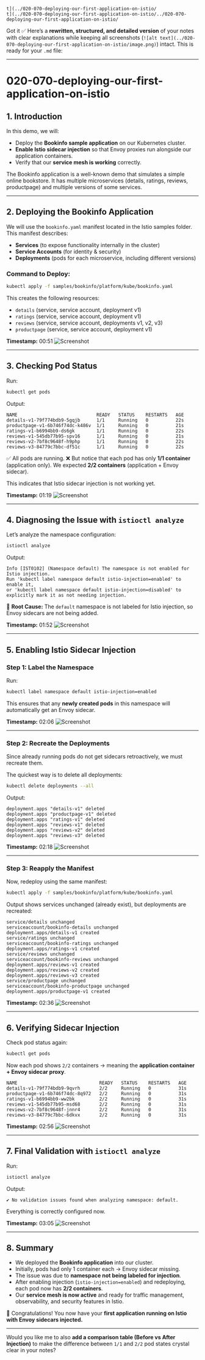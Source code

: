 
 ```
t](../020-070-deploying-our-first-application-on-istio/
t](../020-070-deploying-our-first-application-on-istio/../020-070-deploying-our-first-application-on-istio/
```

Got it ✅
Here’s a **rewritten, structured, and detailed version** of your notes with clear explanations while keeping all screenshots (`![alt text](../020-070-deploying-our-first-application-on-istio/image.png)`) intact. This is ready for your `.md` file:

---

# 020-070-deploying-our-first-application-on-istio

## 1. Introduction

In this demo, we will:

* Deploy the **Bookinfo sample application** on our Kubernetes cluster.
* **Enable Istio sidecar injection** so that Envoy proxies run alongside our application containers.
* Verify that our **service mesh is working** correctly.

The Bookinfo application is a well-known demo that simulates a simple online bookstore. It has multiple microservices (details, ratings, reviews, productpage) and multiple versions of some services.

---

## 2. Deploying the Bookinfo Application

We will use the `bookinfo.yaml` manifest located in the Istio samples folder.
This manifest describes:

* **Services** (to expose functionality internally in the cluster)
* **Service Accounts** (for identity & security)
* **Deployments** (pods for each microservice, including different versions)

### Command to Deploy:

```bash
kubectl apply -f samples/bookinfo/platform/kube/bookinfo.yaml
```

This creates the following resources:

* `details` (service, service account, deployment v1)
* `ratings` (service, service account, deployment v1)
* `reviews` (service, service account, deployments v1, v2, v3)
* `productpage` (service, service account, deployment v1)

**Timestamp:** 00:51
![Screenshot](../020-070-deploying-our-first-application-on-istio/00_51_360.png)

---

## 3. Checking Pod Status

Run:

```bash
kubectl get pods
```

Output:

```
NAME                             READY   STATUS    RESTARTS   AGE
details-v1-79f774bdb9-5gqjb      1/1     Running   0          22s
productpage-v1-6b746f74dc-k486v  1/1     Running   0          21s
ratings-v1-b6994bb9-ds6gk        1/1     Running   0          22s
reviews-v1-545db77b95-spv16      1/1     Running   0          21s
reviews-v2-7bf8c9648f-h9php      1/1     Running   0          22s
reviews-v3-84779c7bbc-df51c      1/1     Running   0          22s
```

✅ All pods are running.
❌ But notice that each pod has only **1/1 container** (application only).
We expected **2/2 containers** (application + Envoy sidecar).

This indicates that Istio sidecar injection is not working yet.

**Timestamp:** 01:19
![Screenshot](../020-070-deploying-our-first-application-on-istio/01_19_536.png)

---

## 4. Diagnosing the Issue with `istioctl analyze`

Let’s analyze the namespace configuration:

```bash
istioctl analyze
```

Output:

```
Info [IST0102] (Namespace default) The namespace is not enabled for Istio injection. 
Run 'kubectl label namespace default istio-injection=enabled' to enable it, 
or 'kubectl label namespace default istio-injection=disabled' to explicitly mark it as not needing injection.
```

🔎 **Root Cause:**
The `default` namespace is not labeled for Istio injection, so Envoy sidecars are not being added.

**Timestamp:** 01:52
![Screenshot](../020-070-deploying-our-first-application-on-istio/01_52_746.png)

---

## 5. Enabling Istio Sidecar Injection

### Step 1: Label the Namespace

Run:

```bash
kubectl label namespace default istio-injection=enabled
```

This ensures that any **newly created pods** in this namespace will automatically get an Envoy sidecar.

**Timestamp:** 02:06
![Screenshot](../020-070-deploying-our-first-application-on-istio/02_06_110.png)

---

### Step 2: Recreate the Deployments

Since already running pods do not get sidecars retroactively, we must recreate them.

The quickest way is to delete all deployments:

```bash
kubectl delete deployments --all
```

Output:

```
deployment.apps "details-v1" deleted
deployment.apps "productpage-v1" deleted
deployment.apps "ratings-v1" deleted
deployment.apps "reviews-v1" deleted
deployment.apps "reviews-v2" deleted
deployment.apps "reviews-v3" deleted
```

**Timestamp:** 02:18
![Screenshot](../020-070-deploying-our-first-application-on-istio/02_18_621.png)

---

### Step 3: Reapply the Manifest

Now, redeploy using the same manifest:

```bash
kubectl apply -f samples/bookinfo/platform/kube/bookinfo.yaml
```

Output shows services unchanged (already exist), but deployments are recreated:

```
service/details unchanged
serviceaccount/bookinfo-details unchanged
deployment.apps/details-v1 created
service/ratings unchanged
serviceaccount/bookinfo-ratings unchanged
deployment.apps/ratings-v1 created
service/reviews unchanged
serviceaccount/bookinfo-reviews unchanged
deployment.apps/reviews-v1 created
deployment.apps/reviews-v2 created
deployment.apps/reviews-v3 created
service/productpage unchanged
serviceaccount/bookinfo-productpage unchanged
deployment.apps/productpage-v1 created
```

**Timestamp:** 02:36
![Screenshot](../020-070-deploying-our-first-application-on-istio/02_36_250.png)

---

## 6. Verifying Sidecar Injection

Check pod status again:

```bash
kubectl get pods
```

Now each pod shows `2/2` containers → meaning the **application container + Envoy sidecar proxy**.

```
NAME                              READY   STATUS    RESTARTS   AGE
details-v1-79f774bdb9-9qvrh       2/2     Running   0          31s
productpage-v1-6b746f74dc-8q972   2/2     Running   0          31s
ratings-v1-b6994bb9-ww2bk         2/2     Running   0          31s
reviews-v1-545db77b95-msd68       2/2     Running   0          31s
reviews-v2-7bf8c9648f-jnnr4       2/2     Running   0          31s
reviews-v3-84779c7bbc-6dkvx       2/2     Running   0          31s
```

**Timestamp:** 02:56
![Screenshot](../020-070-deploying-our-first-application-on-istio/02_56_642.png)

---

## 7. Final Validation with `istioctl analyze`

Run:

```bash
istioctl analyze
```

Output:

```
✔ No validation issues found when analyzing namespace: default.
```

Everything is correctly configured now.

**Timestamp:** 03:05
![Screenshot](../020-070-deploying-our-first-application-on-istio/03_05_762.png)

---

## 8. Summary

* We deployed the **Bookinfo application** into our cluster.
* Initially, pods had only 1 container each → Envoy sidecar missing.
* The issue was due to **namespace not being labeled for injection**.
* After enabling injection (`istio-injection=enabled`) and redeploying, each pod now has **2/2 containers**.
* Our **service mesh is now active** and ready for traffic management, observability, and security features in Istio.

🎉 Congratulations! You now have your **first application running on Istio with Envoy sidecars injected.**

---

Would you like me to also **add a comparison table (Before vs After Injection)** to make the difference between `1/1` and `2/2` pod states crystal clear in your notes?
